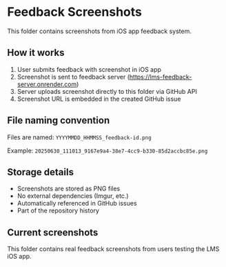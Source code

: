 # Feedback Screenshots

This folder contains screenshots from iOS app feedback system.

## How it works

1. User submits feedback with screenshot in iOS app
2. Screenshot is sent to feedback server (https://lms-feedback-server.onrender.com)
3. Server uploads screenshot directly to this folder via GitHub API
4. Screenshot URL is embedded in the created GitHub issue

## File naming convention

Files are named: `YYYYMMDD_HHMMSS_feedback-id.png`

Example: `20250630_111013_9167e9a4-38e7-4cc9-b330-85d2accbc85e.png`

## Storage details

- Screenshots are stored as PNG files
- No external dependencies (Imgur, etc.)
- Automatically referenced in GitHub issues
- Part of the repository history

## Current screenshots

This folder contains real feedback screenshots from users testing the LMS iOS app.
